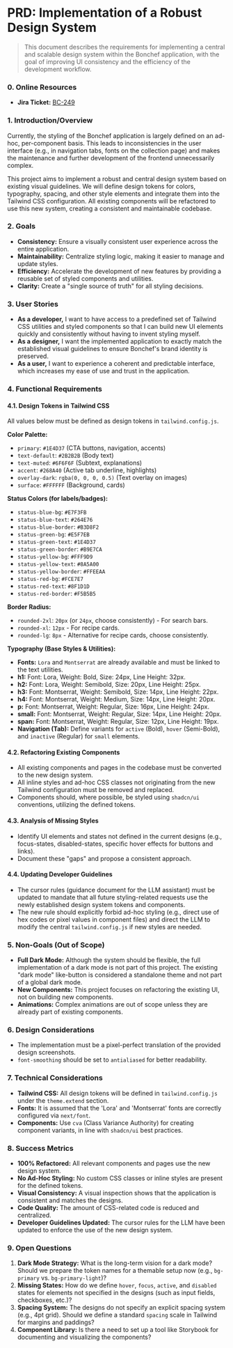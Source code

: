 # PRD: Implementation of a Robust Design System

> This document describes the requirements for implementing a central and scalable design system within the Bonchef application, with the goal of improving UI consistency and the efficiency of the development workflow.

### 0. Online Resources

- **Jira Ticket:** [BC-249](https://bonchef.atlassian.net/browse/BC-249)

### 1. Introduction/Overview

Currently, the styling of the Bonchef application is largely defined on an ad-hoc, per-component basis. This leads to inconsistencies in the user interface (e.g., in navigation tabs, fonts on the collection page) and makes the maintenance and further development of the frontend unnecessarily complex.

This project aims to implement a robust and central design system based on existing visual guidelines. We will define design tokens for colors, typography, spacing, and other style elements and integrate them into the Tailwind CSS configuration. All existing components will be refactored to use this new system, creating a consistent and maintainable codebase.

### 2. Goals

- **Consistency:** Ensure a visually consistent user experience across the entire application.
- **Maintainability:** Centralize styling logic, making it easier to manage and update styles.
- **Efficiency:** Accelerate the development of new features by providing a reusable set of styled components and utilities.
- **Clarity:** Create a "single source of truth" for all styling decisions.

### 3. User Stories

- **As a developer,** I want to have access to a predefined set of Tailwind CSS utilities and styled components so that I can build new UI elements quickly and consistently without having to invent styling myself.
- **As a designer,** I want the implemented application to exactly match the established visual guidelines to ensure Bonchef's brand identity is preserved.
- **As a user,** I want to experience a coherent and predictable interface, which increases my ease of use and trust in the application.

### 4. Functional Requirements

#### 4.1. Design Tokens in Tailwind CSS

All values below must be defined as design tokens in `tailwind.config.js`.

**Color Palette:**

- `primary`: `#1E4D37` (CTA buttons, navigation, accents)
- `text-default`: `#2B2B2B` (Body text)
- `text-muted`: `#6F6F6F` (Subtext, explanations)
- `accent`: `#268A40` (Active tab underline, highlights)
- `overlay-dark`: `rgba(0, 0, 0, 0.5)` (Text overlay on images)
- `surface`: `#FFFFFF` (Background, cards)

**Status Colors (for labels/badges):**

- `status-blue-bg`: `#E7F3FB`
- `status-blue-text`: `#264E76`
- `status-blue-border`: `#B3D8F2`
- `status-green-bg`: `#E5F7EB`
- `status-green-text`: `#1E4D37`
- `status-green-border`: `#B9E7CA`
- `status-yellow-bg`: `#FFF9D9`
- `status-yellow-text`: `#8A5A00`
- `status-yellow-border`: `#FFEEAA`
- `status-red-bg`: `#FCE7E7`
- `status-red-text`: `#8F1D1D`
- `status-red-border`: `#F5B5B5`

**Border Radius:**

- `rounded-2xl`: `20px` (or `24px`, choose consistently) - For search bars.
- `rounded-xl`: `12px` - For recipe cards.
- `rounded-lg`: `8px` - Alternative for recipe cards, choose consistently.

**Typography (Base Styles & Utilities):**

- **Fonts:** `Lora` and `Montserrat` are already available and must be linked to the text utilities.
- **h1:** Font: Lora, Weight: Bold, Size: 24px, Line Height: 32px.
- **h2:** Font: Lora, Weight: Semibold, Size: 20px, Line Height: 25px.
- **h3:** Font: Montserrat, Weight: Semibold, Size: 14px, Line Height: 22px.
- **h4:** Font: Montserrat, Weight: Medium, Size: 14px, Line Height: 20px.
- **p:** Font: Montserrat, Weight: Regular, Size: 16px, Line Height: 24px.
- **small:** Font: Montserrat, Weight: Regular, Size: 14px, Line Height: 20px.
- **span:** Font: Montserrat, Weight: Regular, Size: 12px, Line Height: 19px.
- **Navigation (Tab):** Define variants for `active` (Bold), `hover` (Semi-Bold), and `inactive` (Regular) for `small` elements.

#### 4.2. Refactoring Existing Components

- All existing components and pages in the codebase must be converted to the new design system.
- All inline styles and ad-hoc CSS classes not originating from the new Tailwind configuration must be removed and replaced.
- Components should, where possible, be styled using `shadcn/ui` conventions, utilizing the defined tokens.

#### 4.3. Analysis of Missing Styles

- Identify UI elements and states not defined in the current designs (e.g., focus-states, disabled-states, specific hover effects for buttons and links).
- Document these "gaps" and propose a consistent approach.

#### 4.4. Updating Developer Guidelines

- The cursor rules (guidance document for the LLM assistant) must be updated to mandate that all future styling-related requests use the newly established design system tokens and components.
- The new rule should explicitly forbid ad-hoc styling (e.g., direct use of hex codes or pixel values in component files) and direct the LLM to modify the central `tailwind.config.js` if new styles are needed.

### 5. Non-Goals (Out of Scope)

- **Full Dark Mode:** Although the system should be flexible, the full implementation of a dark mode is not part of this project. The existing "dark mode" like-button is considered a standalone theme and not part of a global dark mode.
- **New Components:** This project focuses on refactoring the existing UI, not on building new components.
- **Animations:** Complex animations are out of scope unless they are already part of existing components.

### 6. Design Considerations

- The implementation must be a pixel-perfect translation of the provided design screenshots.
- `font-smoothing` should be set to `antialiased` for better readability.

### 7. Technical Considerations

- **Tailwind CSS:** All design tokens will be defined in `tailwind.config.js` under the `theme.extend` section.
- **Fonts:** It is assumed that the 'Lora' and 'Montserrat' fonts are correctly configured via `next/font`.
- **Components:** Use `cva` (Class Variance Authority) for creating component variants, in line with `shadcn/ui` best practices.

### 8. Success Metrics

- **100% Refactored:** All relevant components and pages use the new design system.
- **No Ad-Hoc Styling:** No custom CSS classes or inline styles are present for the defined tokens.
- **Visual Consistency:** A visual inspection shows that the application is consistent and matches the designs.
- **Code Quality:** The amount of CSS-related code is reduced and centralized.
- **Developer Guidelines Updated:** The cursor rules for the LLM have been updated to enforce the use of the new design system.

### 9. Open Questions

1.  **Dark Mode Strategy:** What is the long-term vision for a dark mode? Should we prepare the token names for a themable setup now (e.g., `bg-primary` vs. `bg-primary-light`)?
2.  **Missing States:** How do we define `hover`, `focus`, `active`, and `disabled` states for elements not specified in the designs (such as input fields, checkboxes, etc.)?
3.  **Spacing System:** The designs do not specify an explicit spacing system (e.g., 4pt grid). Should we define a standard `spacing` scale in Tailwind for margins and paddings?
4.  **Component Library:** Is there a need to set up a tool like Storybook for documenting and visualizing the components?

